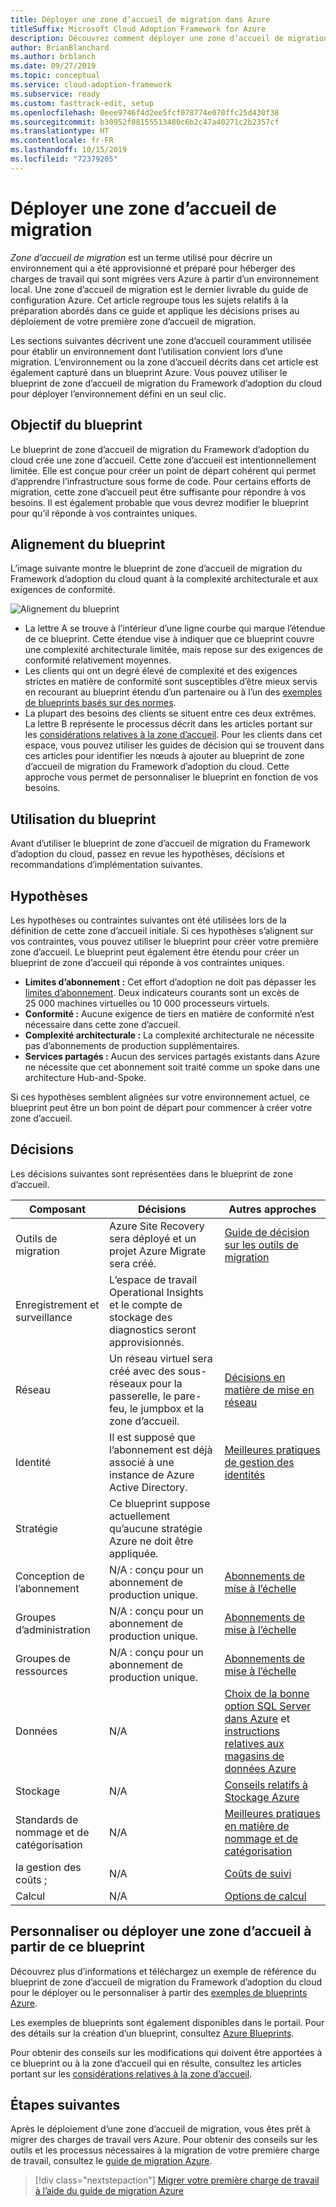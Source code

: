 ```yaml
---
title: Déployer une zone d’accueil de migration dans Azure
titleSuffix: Microsoft Cloud Adoption Framework for Azure
description: Découvrez comment déployer une zone d’accueil de migration dans Azure.
author: BrianBlanchard
ms.author: brblanch
ms.date: 09/27/2019
ms.topic: conceptual
ms.service: cloud-adoption-framework
ms.subservice: ready
ms.custom: fasttrack-edit, setup
ms.openlocfilehash: 0eee9746f4d2ee5fcf078774e070ffc25d430f38
ms.sourcegitcommit: b30952f08155513480c6b2c47a40271c2b2357cf
ms.translationtype: HT
ms.contentlocale: fr-FR
ms.lasthandoff: 10/15/2019
ms.locfileid: "72379205"
---
```

# <a name="deploy-a-migration-landing-zone"></a>Déployer une zone d’accueil de migration

*Zone d’accueil de migration* est un terme utilisé pour décrire un environnement qui a été approvisionné et préparé pour héberger des charges de travail qui sont migrées vers Azure à partir d’un environnement local. Une zone d’accueil de migration est le dernier livrable du guide de configuration Azure. Cet article regroupe tous les sujets relatifs à la préparation abordés dans ce guide et applique les décisions prises au déploiement de votre première zone d’accueil de migration.

Les sections suivantes décrivent une zone d’accueil couramment utilisée pour établir un environnement dont l’utilisation convient lors d’une migration. L’environnement ou la zone d’accueil décrits dans cet article est également capturé dans un blueprint Azure. Vous pouvez utiliser le blueprint de zone d’accueil de migration du Framework d’adoption du cloud pour déployer l’environnement défini en un seul clic.

## <a name="purpose-of-the-blueprint"></a>Objectif du blueprint

Le blueprint de zone d’accueil de migration du Framework d’adoption du cloud crée une zone d’accueil. Cette zone d’accueil est intentionnellement limitée. Elle est conçue pour créer un point de départ cohérent qui permet d’apprendre l’infrastructure sous forme de code. Pour certains efforts de migration, cette zone d’accueil peut être suffisante pour répondre à vos besoins. Il est également probable que vous devrez modifier le blueprint pour qu’il réponde à vos contraintes uniques.

## <a name="blueprint-alignment"></a>Alignement du blueprint

L’image suivante montre le blueprint de zone d’accueil de migration du Framework d’adoption du cloud quant à la complexité architecturale et aux exigences de conformité.

![Alignement du blueprint](../../_images/ready/blueprint-overview.png)

- La lettre A se trouve à l’intérieur d’une ligne courbe qui marque l’étendue de ce blueprint. Cette étendue vise à indiquer que ce blueprint couvre une complexité architecturale limitée, mais repose sur des exigences de conformité relativement moyennes.
- Les clients qui ont un degré élevé de complexité et des exigences strictes en matière de conformité sont susceptibles d’être mieux servis en recourant au blueprint étendu d’un partenaire ou à l’un des [exemples de blueprints basés sur des normes](https://docs.microsoft.com/azure/governance/blueprints/samples).
- La plupart des besoins des clients se situent entre ces deux extrêmes. La lettre B représente le processus décrit dans les articles portant sur les [considérations relatives à la zone d’accueil](../considerations/index.md). Pour les clients dans cet espace, vous pouvez utiliser les guides de décision qui se trouvent dans ces articles pour identifier les nœuds à ajouter au blueprint de zone d’accueil de migration du Framework d’adoption du cloud. Cette approche vous permet de personnaliser le blueprint en fonction de vos besoins.

## <a name="use-this-blueprint"></a>Utilisation du blueprint

Avant d’utiliser le blueprint de zone d’accueil de migration du Framework d’adoption du cloud, passez en revue les hypothèses, décisions et recommandations d’implémentation suivantes.

## <a name="assumptions"></a>Hypothèses

Les hypothèses ou contraintes suivantes ont été utilisées lors de la définition de cette zone d’accueil initiale. Si ces hypothèses s’alignent sur vos contraintes, vous pouvez utiliser le blueprint pour créer votre première zone d’accueil. Le blueprint peut également être étendu pour créer un blueprint de zone d’accueil qui réponde à vos contraintes uniques.

- **Limites d’abonnement :** Cet effort d’adoption ne doit pas dépasser les [limites d’abonnement](https://docs.microsoft.com/azure/azure-subscription-service-limits). Deux indicateurs courants sont un excès de 25 000 machines virtuelles ou 10 000 processeurs virtuels.
- **Conformité :** Aucune exigence de tiers en matière de conformité n’est nécessaire dans cette zone d’accueil.
- **Complexité architecturale :** La complexité architecturale ne nécessite pas d’abonnements de production supplémentaires.
- **Services partagés :** Aucun des services partagés existants dans Azure ne nécessite que cet abonnement soit traité comme un spoke dans une architecture Hub-and-Spoke.

Si ces hypothèses semblent alignées sur votre environnement actuel, ce blueprint peut être un bon point de départ pour commencer à créer votre zone d’accueil.

## <a name="decisions"></a>Décisions

Les décisions suivantes sont représentées dans le blueprint de zone d’accueil.

| Composant | Décisions | Autres approches |
|---------|---------|---------|
|Outils de migration|Azure Site Recovery sera déployé et un projet Azure Migrate sera créé.|[Guide de décision sur les outils de migration](../../decision-guides/migrate-decision-guide/index.md)|
|Enregistrement et surveillance|L’espace de travail Operational Insights et le compte de stockage des diagnostics seront approvisionnés.|         |
|Réseau|Un réseau virtuel sera créé avec des sous-réseaux pour la passerelle, le pare-feu, le jumpbox et la zone d’accueil.|[Décisions en matière de mise en réseau](../considerations/network-decisions.md)|
|Identité|Il est supposé que l’abonnement est déjà associé à une instance de Azure Active Directory.|[Meilleures pratiques de gestion des identités](https://docs.microsoft.com/azure/security/azure-security-identity-management-best-practices?toc=https://docs.microsoft.com/azure/cloud-adoption-framework/toc.json&bc=https://docs.microsoft.com/azure/cloud-adoption-framework/bread/toc.json)         |
|Stratégie|Ce blueprint suppose actuellement qu’aucune stratégie Azure ne doit être appliquée.|         |
|Conception de l’abonnement|N/A : conçu pour un abonnement de production unique.|[Abonnements de mise à l’échelle](../considerations/scaling-subscriptions.md)|
|Groupes d’administration|N/A : conçu pour un abonnement de production unique.|[Abonnements de mise à l’échelle](../considerations/scaling-subscriptions.md)         |
|Groupes de ressources|N/A : conçu pour un abonnement de production unique.|[Abonnements de mise à l’échelle](../considerations/scaling-subscriptions.md)         |
|Données|N/A|[Choix de la bonne option SQL Server dans Azure](https://docs.microsoft.com/azure/sql-database/sql-database-paas-vs-sql-server-iaas?toc=https://docs.microsoft.com/azure/architecture/toc.json&bc=https://docs.microsoft.com/azure/architecture/bread/toc.json) et [instructions relatives aux magasins de données Azure](https://docs.microsoft.com/azure/architecture/guide/technology-choices/data-store-overview) |
|Stockage|N/A|[Conseils relatifs à Stockage Azure](../considerations/storage-guidance.md)         |
|Standards de nommage et de catégorisation|N/A|[Meilleures pratiques en matière de nommage et de catégorisation](../considerations/naming-and-tagging.md)         |
|la gestion des coûts ;|N/A|[Coûts de suivi](../azure-best-practices/track-costs.md)|
|Calcul|N/A|[Options de calcul](../considerations/compute-decisions.md)|

## <a name="customize-or-deploy-a-landing-zone-from-this-blueprint"></a>Personnaliser ou déployer une zone d’accueil à partir de ce blueprint

Découvrez plus d’informations et téléchargez un exemple de référence du blueprint de zone d’accueil de migration du Framework d’adoption du cloud pour le déployer ou le personnaliser à partir des [exemples de blueprints Azure](https://docs.microsoft.com/azure/governance/blueprints/samples).

Les exemples de blueprints sont également disponibles dans le portail. Pour des détails sur la création d’un blueprint, consultez [Azure Blueprints](./govern-org-compliance.md?tabs=azureblueprints#create-a-blueprint).

Pour obtenir des conseils sur les modifications qui doivent être apportées à ce blueprint ou à la zone d’accueil qui en résulte, consultez les articles portant sur les [considérations relatives à la zone d’accueil](../considerations/index.md).

## <a name="next-steps"></a>Étapes suivantes

Après le déploiement d’une zone d’accueil de migration, vous êtes prêt à migrer des charges de travail vers Azure.
Pour obtenir des conseils sur les outils et les processus nécessaires à la migration de votre première charge de travail, consultez le [guide de migration Azure](../../migrate/azure-migration-guide/index.md).

> [!div class="nextstepaction"]
> [Migrer votre première charge de travail à l’aide du guide de migration Azure](../../migrate/azure-migration-guide/index.md)
